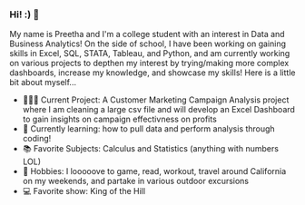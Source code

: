 ### Hi! :) 👋
My name is Preetha and I'm a college student with an interest in Data and Business Analytics! On the side of school, I have been working on gaining skills in Excel, SQL, STATA, Tableau, and Python, and am currently working on various projects to depthen my interest by trying/making more complex dashboards, increase my knowledge, and showcase my skills! Here is a little bit about myself...

- 👩🏻‍💻 Current Project: A Customer Marketing Campaign Analysis project where I am cleaning a large csv file and will develop an Excel Dashboard to gain insights on campaign effectivness on profits
- 🌱 Currently learning: how to pull data and perform analysis through coding!
- 📚 Favorite Subjects: Calculus and Statistics (anything with numbers LOL) 
- 💭 Hobbies: I looooove to game, read, workout, travel around California on my weekends, and partake in various outdoor excursions 
- 💻 Favorite show: King of the Hill 


